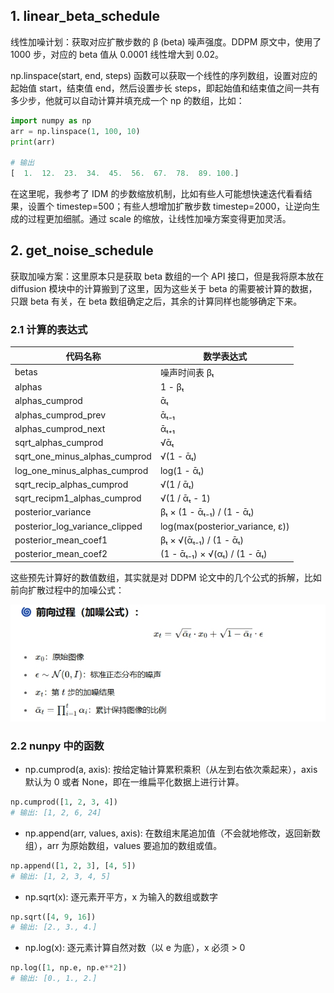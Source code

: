 ## 1. linear_beta_schedule

线性加噪计划：获取对应扩散步数的 β (beta) 噪声强度。DDPM 原文中，使用了 1000 步，对应的 beta 值从 0.0001 线性增大到 0.02。

np.linspace(start, end, steps) 函数可以获取一个线性的序列数组，设置对应的起始值 start，结束值 end，然后设置步长 steps，即起始值和结束值之间一共有多少步，他就可以自动计算并填充成一个 np 的数组，比如：

```py
import numpy as np
arr = np.linspace(1, 100, 10)
print(arr)

# 输出
[  1.  12.  23.  34.  45.  56.  67.  78.  89. 100.]
```

在这里呢，我参考了 IDM 的步数缩放机制，比如有些人可能想快速迭代看看结果，设置个 timestep=500；有些人想增加扩散步数 timestep=2000，让逆向生成的过程更加细腻。通过 scale 的缩放，让线性加噪方案变得更加灵活。

## 2. get_noise_schedule

获取加噪方案：这里原本只是获取 beta 数组的一个 API 接口，但是我将原本放在 diffusion 模块中的计算搬到了这里，因为这些关于 beta 的需要被计算的数据，只跟 beta 有关，在 beta 数组确定之后，其余的计算同样也能够确定下来。

### 2.1 计算的表达式

| 代码名称                       | 数学表达式                      |
| ------------------------------ | ------------------------------- |
| betas                          | 噪声时间表 βₜ                   |
| alphas                         | 1 - βₜ                          |
| alphas_cumprod                 | ᾱₜ                              |
| alphas_cumprod_prev            | ᾱₜ₋₁                            |
| alphas_cumprod_next            | ᾱₜ₊₁                            |
| sqrt_alphas_cumprod            | √ᾱₜ                             |
| sqrt_one_minus_alphas_cumprod  | √(1 - ᾱₜ)                       |
| log_one_minus_alphas_cumprod   | log(1 - ᾱₜ)                     |
| sqrt_recip_alphas_cumprod      | √(1 / ᾱₜ)                       |
| sqrt_recipm1_alphas_cumprod    | √(1 / ᾱₜ - 1)                   |
| posterior_variance             | βₜ × (1 - ᾱₜ₋₁) / (1 - ᾱₜ)      |
| posterior_log_variance_clipped | log(max(posterior_variance, ε)) |
| posterior_mean_coef1           | βₜ × √(ᾱₜ₋₁) / (1 - ᾱₜ)         |
| posterior_mean_coef2           | (1 - ᾱₜ₋₁) × √(αₜ) / (1 - ᾱₜ)   |

这些预先计算好的数值数组，其实就是对 DDPM 论文中的几个公式的拆解，比如前向扩散过程中的加噪公式：

![扩散过程 - 加噪公式](../public/docsImg/add_noise.jpeg)

### 2.2 nunpy 中的函数

- np.cumprod(a, axis): 按给定轴计算累积乘积（从左到右依次乘起来），axis 默认为 0 或者 None，即在一维扁平化数据上进行计算。

```py
np.cumprod([1, 2, 3, 4])
# 输出: [1, 2, 6, 24]
```

- np.append(arr, values, axis): 在数组末尾追加值（不会就地修改，返回新数组），arr 为原始数组，values 要追加的数组或值。

```py
np.append([1, 2, 3], [4, 5])
# 输出: [1, 2, 3, 4, 5]
```

- np.sqrt(x): 逐元素开平方，x 为输入的数组或数字

```py
np.sqrt([4, 9, 16])
# 输出: [2., 3., 4.]
```

- np.log(x): 逐元素计算自然对数（以 e 为底），x 必须 > 0

```py
np.log([1, np.e, np.e**2])
# 输出: [0., 1., 2.]
```
